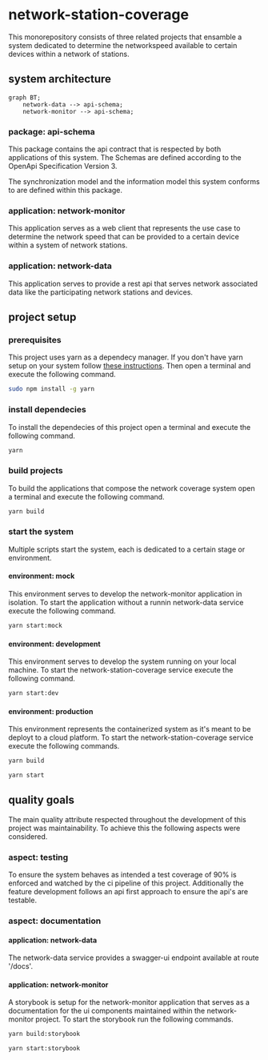 # network-station-coverage

This monorepository consists of three related projects that ensamble a system dedicated to determine the networkspeed available to certain devices within a network of stations.

## system architecture

```mermaid
graph BT;
    network-data --> api-schema;
    network-monitor --> api-schema;
```

### package: api-schema

This package contains the api contract that is respected by both applications of this system. The Schemas are defined according to the OpenApi Specification Version 3.

The synchronization model and the information model this system conforms to are defined within this package.

### application: network-monitor

This application serves as a web client that represents the use case to determine the network speed that can be provided to a certain device within a system of network stations.

### application: network-data

This application serves to provide a rest api that serves network associated data like the participating network stations and devices.

## project setup

### prerequisites

This project uses yarn as a dependecy manager. If you don't have yarn setup on your system follow [these instructions](https://docs.npmjs.com/downloading-and-installing-node-js-and-npm). Then open a terminal and execute the following command.

```bash
sudo npm install -g yarn
```

### install dependecies

To install the dependecies of this project open a terminal and execute the following command.

```bash
yarn
```

### build projects

To build the applications that compose the network coverage system open a terminal and execute the following command.

```bash
yarn build
```

### start the system

Multiple scripts start the system, each is dedicated to a certain stage or environment.

#### environment: mock

This environment serves to develop the network-monitor application in isolation. To start the application without a runnin network-data service execute the following command.

```bash
yarn start:mock
```

#### environment: development

This environment serves to develop the system running on your local machine. To start the network-station-coverage service execute the following command.

```bash
yarn start:dev
```

#### environment: production

This environment represents the containerized system as it's meant to be deployt to a cloud platform. To start the network-station-coverage service execute the following commands.

```bash
yarn build
```

```bash
yarn start
```

## quality goals

The main quality attribute respected throughout the development of this project was maintainability. To achieve this the following aspects were considered.

### aspect: testing

To ensure the system behaves as intended a test coverage of 90% is enforced and watched by the ci pipeline of this project. Additionally the feature development follows an api first approach to ensure the api's are testable.

### aspect: documentation

#### application: network-data

The network-data service provides a swagger-ui endpoint available at route '/docs'.

#### application: network-monitor

A storybook is setup for the network-monitor application that serves as a documentation for the ui components maintained within the network-monitor project. To start the storybook run the following commands.

```bash
yarn build:storybook
```


```bash
yarn start:storybook
```
